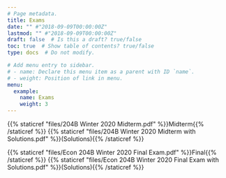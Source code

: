 ```yaml
---
# Page metadata.
title: Exams
date: "" #"2018-09-09T00:00:00Z"
lastmod: "" #"2018-09-09T00:00:00Z"
draft: false  # Is this a draft? true/false
toc: true  # Show table of contents? true/false
type: docs  # Do not modify.

# Add menu entry to sidebar.
# - name: Declare this menu item as a parent with ID `name`.
# - weight: Position of link in menu.
menu:
  example:
    name: Exams
    weight: 3
---
```


{{% staticref "files/204B Winter 2020 Midterm.pdf" %}}Midterm{{% /staticref %}}   {{% staticref "files/204B Winter 2020 Midterm with Solutions.pdf" %}}(Solutions){{% /staticref %}}

{{% staticref "files/Econ 204B Winter 2020 Final Exam.pdf" %}}Final{{% /staticref %}}   {{% staticref "files/Econ 204B Winter 2020 Final Exam with Solutions.pdf" %}}(Solutions){{% /staticref %}}
